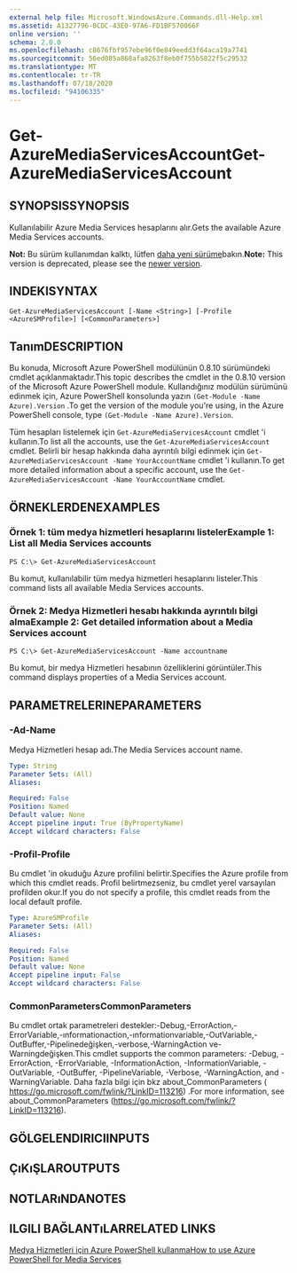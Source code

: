 ```yaml
---
external help file: Microsoft.WindowsAzure.Commands.dll-Help.xml
ms.assetid: A1327796-0CDC-43E0-97A6-FD1BF570066F
online version: ''
schema: 2.0.0
ms.openlocfilehash: c8676fbf957ebe96f0e849eedd3f64aca19a7741
ms.sourcegitcommit: 56ed085a868afa8263f8eb0f755b5822f5c29532
ms.translationtype: MT
ms.contentlocale: tr-TR
ms.lasthandoff: 07/18/2020
ms.locfileid: "94106335"
---
```

# <span data-ttu-id="58419-101">Get-AzureMediaServicesAccount</span><span class="sxs-lookup"><span data-stu-id="58419-101">Get-AzureMediaServicesAccount</span></span>

## <span data-ttu-id="58419-102">SYNOPSIS</span><span class="sxs-lookup"><span data-stu-id="58419-102">SYNOPSIS</span></span>
<span data-ttu-id="58419-103">Kullanılabilir Azure Media Services hesaplarını alır.</span><span class="sxs-lookup"><span data-stu-id="58419-103">Gets the available Azure Media Services accounts.</span></span>

<span data-ttu-id="58419-104">**Not:** Bu sürüm kullanımdan kalktı, lütfen [daha yeni sürüme](https://docs.microsoft.com/powershell/module/azurerm.media/?view=azurermps-5.4.0#media_services)bakın.</span><span class="sxs-lookup"><span data-stu-id="58419-104">**Note:** This version is deprecated, please see the [newer version](https://docs.microsoft.com/powershell/module/azurerm.media/?view=azurermps-5.4.0#media_services).</span></span>

## <span data-ttu-id="58419-105">INDEKI</span><span class="sxs-lookup"><span data-stu-id="58419-105">SYNTAX</span></span>

```
Get-AzureMediaServicesAccount [-Name <String>] [-Profile <AzureSMProfile>] [<CommonParameters>]
```

## <span data-ttu-id="58419-106">Tanım</span><span class="sxs-lookup"><span data-stu-id="58419-106">DESCRIPTION</span></span>
<span data-ttu-id="58419-107">Bu konuda, Microsoft Azure PowerShell modülünün 0.8.10 sürümündeki cmdlet açıklanmaktadır.</span><span class="sxs-lookup"><span data-stu-id="58419-107">This topic describes the cmdlet in the 0.8.10 version of the Microsoft Azure PowerShell module.</span></span>
<span data-ttu-id="58419-108">Kullandığınız modülün sürümünü edinmek için, Azure PowerShell konsolunda yazın `(Get-Module -Name Azure).Version` .</span><span class="sxs-lookup"><span data-stu-id="58419-108">To get the version of the module you're using, in the Azure PowerShell console, type `(Get-Module -Name Azure).Version`.</span></span>

<span data-ttu-id="58419-109">Tüm hesapları listelemek için `Get-AzureMediaServicesAccount` cmdlet 'i kullanın.</span><span class="sxs-lookup"><span data-stu-id="58419-109">To list all the accounts, use the `Get-AzureMediaServicesAccount` cmdlet.</span></span>
<span data-ttu-id="58419-110">Belirli bir hesap hakkında daha ayrıntılı bilgi edinmek için `Get-AzureMediaServicesAccount -Name YourAccountName` cmdlet 'i kullanın.</span><span class="sxs-lookup"><span data-stu-id="58419-110">To get more detailed information about a specific account, use the `Get-AzureMediaServicesAccount -Name YourAccountName` cmdlet.</span></span>

## <span data-ttu-id="58419-111">ÖRNEKLERDEN</span><span class="sxs-lookup"><span data-stu-id="58419-111">EXAMPLES</span></span>

### <span data-ttu-id="58419-112">Örnek 1: tüm medya hizmetleri hesaplarını listeler</span><span class="sxs-lookup"><span data-stu-id="58419-112">Example 1: List all Media Services accounts</span></span>
```
PS C:\> Get-AzureMediaServicesAccount
```

<span data-ttu-id="58419-113">Bu komut, kullanılabilir tüm medya hizmetleri hesaplarını listeler.</span><span class="sxs-lookup"><span data-stu-id="58419-113">This command lists all available Media Services accounts.</span></span>

### <span data-ttu-id="58419-114">Örnek 2: Medya Hizmetleri hesabı hakkında ayrıntılı bilgi alma</span><span class="sxs-lookup"><span data-stu-id="58419-114">Example 2: Get detailed information about a Media Services account</span></span>
```
PS C:\> Get-AzureMediaServicesAccount -Name accountname
```

<span data-ttu-id="58419-115">Bu komut, bir medya Hizmetleri hesabının özelliklerini görüntüler.</span><span class="sxs-lookup"><span data-stu-id="58419-115">This command displays properties of a Media Services account.</span></span>

## <span data-ttu-id="58419-116">PARAMETRELERINE</span><span class="sxs-lookup"><span data-stu-id="58419-116">PARAMETERS</span></span>

### <span data-ttu-id="58419-117">-Ad</span><span class="sxs-lookup"><span data-stu-id="58419-117">-Name</span></span>
<span data-ttu-id="58419-118">Medya Hizmetleri hesap adı.</span><span class="sxs-lookup"><span data-stu-id="58419-118">The Media Services account name.</span></span>

```yaml
Type: String
Parameter Sets: (All)
Aliases: 

Required: False
Position: Named
Default value: None
Accept pipeline input: True (ByPropertyName)
Accept wildcard characters: False
```

### <span data-ttu-id="58419-119">-Profil</span><span class="sxs-lookup"><span data-stu-id="58419-119">-Profile</span></span>
<span data-ttu-id="58419-120">Bu cmdlet 'in okuduğu Azure profilini belirtir.</span><span class="sxs-lookup"><span data-stu-id="58419-120">Specifies the Azure profile from which this cmdlet reads.</span></span>
<span data-ttu-id="58419-121">Profil belirtmezseniz, bu cmdlet yerel varsayılan profilden okur.</span><span class="sxs-lookup"><span data-stu-id="58419-121">If you do not specify a profile, this cmdlet reads from the local default profile.</span></span>

```yaml
Type: AzureSMProfile
Parameter Sets: (All)
Aliases: 

Required: False
Position: Named
Default value: None
Accept pipeline input: False
Accept wildcard characters: False
```

### <span data-ttu-id="58419-122">CommonParameters</span><span class="sxs-lookup"><span data-stu-id="58419-122">CommonParameters</span></span>
<span data-ttu-id="58419-123">Bu cmdlet ortak parametreleri destekler:-Debug,-ErrorAction,-ErrorVariable,-ınformationaction,-ınformationvariable,-OutVariable,-OutBuffer,-Pipelinedeğişken,-verbose,-WarningAction ve-Warningdeğişken.</span><span class="sxs-lookup"><span data-stu-id="58419-123">This cmdlet supports the common parameters: -Debug, -ErrorAction, -ErrorVariable, -InformationAction, -InformationVariable, -OutVariable, -OutBuffer, -PipelineVariable, -Verbose, -WarningAction, and -WarningVariable.</span></span> <span data-ttu-id="58419-124">Daha fazla bilgi için bkz about_CommonParameters ( https://go.microsoft.com/fwlink/?LinkID=113216) .</span><span class="sxs-lookup"><span data-stu-id="58419-124">For more information, see about_CommonParameters (https://go.microsoft.com/fwlink/?LinkID=113216).</span></span>

## <span data-ttu-id="58419-125">GÖLGELENDIRICI</span><span class="sxs-lookup"><span data-stu-id="58419-125">INPUTS</span></span>

## <span data-ttu-id="58419-126">ÇıKıŞLAR</span><span class="sxs-lookup"><span data-stu-id="58419-126">OUTPUTS</span></span>

## <span data-ttu-id="58419-127">NOTLARıNDA</span><span class="sxs-lookup"><span data-stu-id="58419-127">NOTES</span></span>

## <span data-ttu-id="58419-128">ILGILI BAĞLANTıLAR</span><span class="sxs-lookup"><span data-stu-id="58419-128">RELATED LINKS</span></span>

[<span data-ttu-id="58419-129">Medya Hizmetleri için Azure PowerShell kullanma</span><span class="sxs-lookup"><span data-stu-id="58419-129">How to use Azure PowerShell for Media Services</span></span>](https://go.microsoft.com/fwlink/?LinkId=324179)


